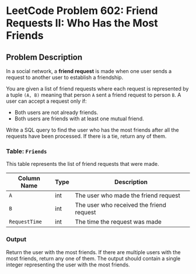 # LeetCode Problem 602: Friend Requests II: Who Has the Most Friends

## Problem Description

In a social network, a **friend request** is made when one user sends a request to another user to establish a friendship. 

You are given a list of friend requests where each request is represented by a tuple `(A, B)` meaning that person `A` sent a friend request to person `B`. A user can accept a request only if:
- Both users are not already friends.
- Both users are friends with at least one mutual friend.

Write a SQL query to find the user who has the most friends after all the requests have been processed. If there is a tie, return any of them.

### Table: `Friends`
This table represents the list of friend requests that were made.

| Column Name   | Type   | Description |
| ------------- | ------ | ----------- |
| `A`           | int    | The user who made the friend request |
| `B`           | int    | The user who received the friend request |
| `RequestTime` | int    | The time the request was made |

### Output

Return the user with the most friends. If there are multiple users with the most friends, return any one of them. The output should contain a single integer representing the user with the most friends.


